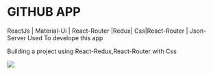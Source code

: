 <h1>GITHUB APP </h1>
<p> ReactJs | Material-Ui | React-Router  |Redux| Css|React-Router |
Json-Server Used To develope this app  <p> 
<p>Building a project using React-Redux,React-Router with Css<p>
<img src= "./public/Github-app.gif" />
